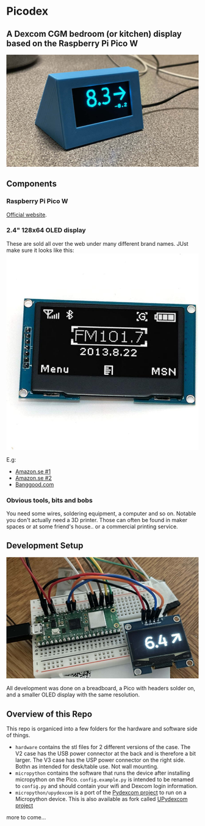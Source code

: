 # Picodex

## A Dexcom CGM bedroom (or kitchen) display based on the Raspberry Pi Pico W

![Final working Picodex device](https://raw.githubusercontent.com/eimermusic/picodex/main/img/picodex-final.jpg)

## Components

### Raspberry Pi Pico W
[Official website](https://www.raspberrypi.com/products/raspberry-pi-pico/).


### 2.4" 128x64 OLED display
These are sold all over the web under many different brand names. JUst make sure it looks like this:
![OLED Display](https://raw.githubusercontent.com/eimermusic/picodex/main/img/oled-display.jpg)

E.g:
- [Amazon.se #1](https://www.amazon.se/dp/B07QJ4HPV9?psc=1&ref=ppx_yo2ov_dt_b_product_details)
- [Amazon.se #2](https://www.amazon.se/dp/B09Z299L36?psc=1&ref=ppx_yo2ov_dt_b_product_details)
- [Banggood.com](https://www.banggood.com/2_42-inch-7PIN-OLED-Display-LCD-Screen-Module-Resolution-128+64-SPI-or-IIC-Interface-SSD1309-Driver-p-1965615.html?utm_source=googleshopping&utm_medium=cpc_organic&gmcCountry=SE&utm_content=minha&utm_campaign=aceng-pmax-se-en-pc&currency=SEK&cur_warehouse=CN&createTmp=1&ID=6287832&utm_source=googleshopping&utm_medium=cpc_pt&utm_content=meruem&utm_campaign=aceng-pmax-se-all-en-220402-meruem&ad_id=&gclid=EAIaIQobChMIus-ii8zg_gIVF5RoCR1HDADTEAQYAiABEgLEkfD_BwE)

### Obvious tools, bits and bobs
You need some wires, soldering equipment, a computer and so on. Notable you don't actually need a 3D printer. Those can often be found in maker spaces or at some friend's house.. or a commercial printing service.

## Development Setup

![Breadboard development setup](https://raw.githubusercontent.com/eimermusic/picodex/main/img/dev-hardware.jpg)

All development was done on a breadboard, a Pico with headers solder on, and a smaller OLED display with the same resolution.

## Overview of this Repo
This repo is organiced into a few folders for the hardware and software side of things.

- `hardware` contains the stl files for 2 different versions of the case. The V2 case has the USB power connector at the back and is therefore a bit larger. The V3 case has the USP power connector on the right side. Bothn as intended for desk/table use. Not wall mounting.
- `micropython` contains the software that runs the device after installing micropython on the Pico. `config.example.py` is intended to be renamed to `config.py` and should contain your wifi and Dexcom login information.
- `micropython/upydexcom` is a port of the [Pydexcom project](https://github.com/gagebenne/pydexcom) to run on a Micropython device. This is also available as fork called [UPydexcom project](https://github.com/eimermusic/upydexcom)


more to come...
